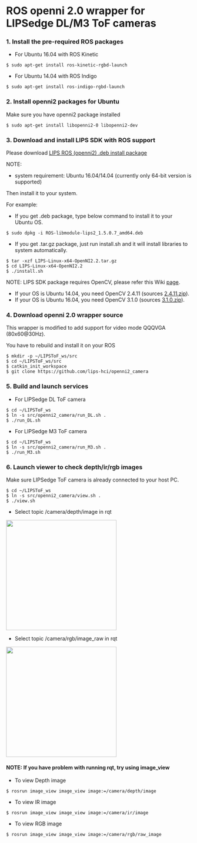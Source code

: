# ROS openni 2.0 wrapper for LIPSedge DL/M3 ToF cameras #

### 1. Install the pre-required ROS packages ###

* For Ubuntu 16.04 with ROS Kinetic
```
$ sudo apt-get install ros-kinetic-rgbd-launch
```
* For Ubuntu 14.04 with ROS Indigo
```
$ sudo apt-get install ros-indigo-rgbd-launch
```
### 2. Install openni2 packages for Ubuntu ###
Make sure you have openni2 package installed
```
$ sudo apt-get install libopenni2-0 libopenni2-dev
```
### 3. Download and install LIPS SDK with ROS support ###
Please download [LIPS ROS (openni2) .deb install package](https://filebox.lips-hci.com/index.php/s/s5cpGa1fORNrZzc)

NOTE:
* system requirement: Ubuntu 16.04/14.04 (currently only 64-bit version is supported)

Then install it to your system.

For example:
* If you get .deb package, type below command to install it to your Ubuntu OS.
```
$ sudo dpkg -i ROS-libmodule-lips2_1.5.0.7_amd64.deb
```
* If you get .tar.gz package, just run install.sh and it will install libraries to system automatically.
```
$ tar -xzf LIPS-Linux-x64-OpenNI2.2.tar.gz
$ cd LIPS-Linux-x64-OpenNI2.2
$ ./install.sh
```
NOTE: LIPS SDK package requires OpenCV, please refer this Wiki [page](https://github.com/lips-hci/openni_linux/wiki#install-opencv).
* If your OS is Ubuntu 14.04, you need OpenCV 2.4.11 (sources [2.4.11.zip](https://github.com/opencv/opencv/archive/2.4.11.zip)).
* If your OS is Ubuntu 16.04, you need OpenCV 3.1.0 (sources [3.1.0.zip](https://github.com/opencv/opencv/archive/3.1.0.zip)).

### 4. Download openni 2.0 wrapper source ###
This wrapper is modified to add support for video mode QQQVGA (80x60@30Hz).

You have to rebuild and install it on your ROS
```
$ mkdir -p ~/LIPSToF_ws/src
$ cd ~/LIPSToF_ws/src
$ catkin_init_workspace
$ git clone https://github.com/lips-hci/openni2_camera
```
### 5. Build and launch services ###
* For LIPSedge DL ToF camera
```
$ cd ~/LIPSToF_ws
$ ln -s src/openni2_camera/run_DL.sh .
$ ./run_DL.sh
```
* For LIPSedge M3 ToF camera
```
$ cd ~/LIPSToF_ws
$ ln -s src/openni2_camera/run_M3.sh .
$ ./run_M3.sh
```
### 6. Launch viewer to check depth/ir/rgb images ###
Make sure LIPSedge ToF camera is already connected to your host PC.
```
$ cd ~/LIPSToF_ws
$ ln -s src/openni2_camera/view.sh .
$ ./view.sh
```

* Select topic /camera/depth/image in rqt
<img src="Screenshot_rqt_depth_image.png" width="300">

* Select topic /camera/rgb/image_raw in rqt
<img src="Screenshot_rqt_rgb_image_raw.png" width="300">

#### NOTE: If you have problem with running rqt, try using image_view ####
* To view Depth image
```
$ rosrun image_view image_view image:=/camera/depth/image
```
* To view IR image
```
$ rosrun image_view image_view image:=/camera/ir/image
```
* To view RGB image
```
$ rosrun image_view image_view image:=/camera/rgb/raw_image
```
